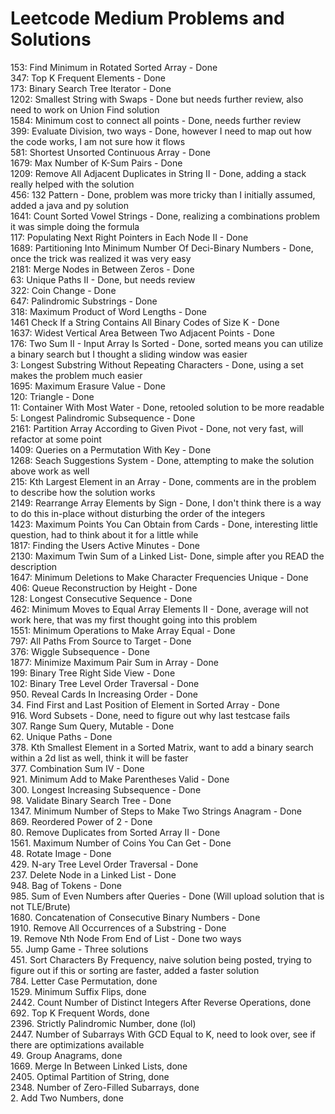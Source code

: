 # Leetcode Medium Problems and Solutions
153: Find Minimum in Rotated Sorted Array - Done <br>
347: Top K Frequent Elements - Done <br>
173: Binary Search Tree Iterator - Done <br>
1202: Smallest String with Swaps - Done but needs further review, also need to work on Union Find solution <br>
1584: Minimum cost to connect all points - Done, needs further review <br>
399: Evaluate Division, two ways - Done, however I need to map out how the code works, I am not sure how it flows<br>
581: Shortest Unsorted Continuous Array - Done <br>
1679: Max Number of K-Sum Pairs - Done <br>
1209: Remove All Adjacent Duplicates in String II - Done, adding a stack really helped with the solution <br>
456: 132 Pattern - Done, problem was more tricky than I initially assumed, added a java and py solution <br>
1641: Count Sorted Vowel Strings - Done, realizing a combinations problem it was simple doing the formula <br>
117: Populating Next Right Pointers in Each Node II - Done <br>
1689: Partitioning Into Minimum Number Of Deci-Binary Numbers - Done, once the trick was realized it was very easy <br>
2181: Merge Nodes in Between Zeros - Done <br>
63: Unique Paths II - Done, but needs review <br>
322: Coin Change - Done <br>
647: Palindromic Substrings - Done <br>
318: Maximum Product of Word Lengths - Done <br>
1461 Check If a String Contains All Binary Codes of Size K - Done <br>
1637: Widest Vertical Area Between Two Adjacent Points - Done <br>
176: Two Sum II - Input Array Is Sorted - Done, sorted means you can utilize a binary search but I thought a sliding window was easier <br>
3: Longest Substring Without Repeating Characters - Done, using a set makes the problem much easier <br>
1695: Maximum Erasure Value - Done <br>
120: Triangle - Done <br>
11: Container With Most Water - Done, retooled solution to be more readable <br>
5: Longest Palindromic Subsequence - Done <br>
2161: Partition Array According to Given Pivot - Done, not very fast, will refactor at some point <br>
1409: Queries on a Permutation With Key - Done <br>
1268: Seach Suggestions System - Done, attempting to make the solution above work as well <br>
215: Kth Largest Element in an Array - Done, comments are in the problem to describe how the solution works <br>
2149: Rearrange Array Elements by Sign - Done, I don't think there is a way to do this in-place without disturbing the order of the integers <br>
1423: Maximum Points You Can Obtain from Cards - Done, interesting little question, had to think about it for a little while <br>
1817: Finding the Users Active Minutes - Done <br>
2130: Maximum Twin Sum of a Linked List- Done, simple after you READ the description <br>
1647: Minimum Deletions to Make Character Frequencies Unique - Done <br>
406: Queue Reconstruction by Height - Done <br>
128: Longest Consecutive Sequence - Done <br>
462: Minimum Moves to Equal Array Elements II - Done, average will not work here, that was my first thought going into this problem <br>
1551: Minimum Operations to Make Array Equal - Done <br>
797: All Paths From Source to Target - Done <br>
376: Wiggle Subsequence - Done <br>
1877: Minimize Maximum Pair Sum in Array - Done <br>
199: Binary Tree Right Side View - Done <br>
102: Binary Tree Level Order Traversal - Done <br>
950. Reveal Cards In Increasing Order - Done <br>
34. Find First and Last Position of Element in Sorted Array - Done <br>
916. Word Subsets - Done, need to figure out why last testcase fails <br>
307. Range Sum Query, Mutable - Done <br>
62. Unique Paths - Done <br>
378. Kth Smallest Element in a Sorted Matrix, want to add a binary search within a 2d list as well, think it will be faster <br>
377. Combination Sum IV - Done <br>
921. Minimum Add to Make Parentheses Valid - Done <br>
300. Longest Increasing Subsequence - Done <br>
98. Validate Binary Search Tree - Done <br>
1347. Minimum Number of Steps to Make Two Strings Anagram - Done <br>
869. Reordered Power of 2 - Done <br>
80. Remove Duplicates from Sorted Array II - Done <br>
1561. Maximum Number of Coins You Can Get - Done <br>
48. Rotate Image - Done <br>
429. N-ary Tree Level Order Traversal - Done <br>
237. Delete Node in a Linked List - Done <br>
948. Bag of Tokens - Done <br>
985. Sum of Even Numbers after Queries - Done (Will upload solution that is not TLE/Brute) <br>
1680. Concatenation of Consecutive Binary Numbers - Done <br>
1910. Remove All Occurrences of a Substring - Done <br>
19. Remove Nth Node From End of List - Done two ways <br>
55. Jump Game - Three solutions <br>
451. Sort Characters By Frequency, naive solution being posted, trying to figure out if this or sorting are faster, added a faster solution <br>
784. Letter Case Permutation, done <br>
1529. Minimum Suffix Flips, done <br>
2442. Count Number of Distinct Integers After Reverse Operations, done <br>
692. Top K Frequent Words, done <br>
2396. Strictly Palindromic Number, done (lol) <br>
2447. Number of Subarrays With GCD Equal to K, need to look over, see if there are optimizations available <br>
49. Group Anagrams, done <br>
1669. Merge In Between Linked Lists, done <br>
2405. Optimal Partition of String, done <br>
2348. Number of Zero-Filled Subarrays, done <br>
2. Add Two Numbers, done <br>
